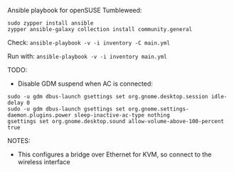 Ansible playbook for openSUSE Tumbleweed:

```
sudo zypper install ansible
zypper ansible-galaxy collection install community.general
```

Check:
`ansible-playbook -v -i inventory -C main.yml`

Run with:
`ansible-playbook -v -i inventory main.yml`

TODO:
  - Disable GDM suspend when AC is connected:
```
sudo -u gdm dbus-launch gsettings set org.gnome.desktop.session idle-delay 0
sudo -u gdm dbus-launch gsettings set org.gnome.settings-daemon.plugins.power sleep-inactive-ac-type nothing
gsettings set org.gnome.desktop.sound allow-volume-above-100-percent true
```

NOTES:
  - This configures a bridge over Ethernet for KVM, so connect to the wireless interface
